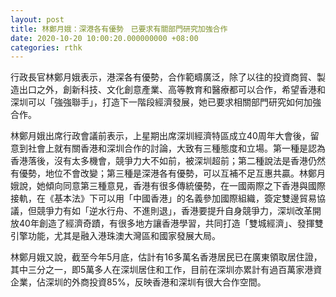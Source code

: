 ```yaml
---
layout: post
title: 林鄭月娥：深港各有優勢　已要求有關部門研究加強合作
date: 2020-10-20 10:00:20.000000000 +08:00
categories: rthk
---
```


行政長官林鄭月娥表示，港深各有優勢，合作範疇廣泛，除了以往的投資商貿、製造出口之外，創新科技、文化創意產業、高等教育和醫療都可以合作，希望香港和深圳可以「強強聯手」，打造下一階段經濟發展，她已要求相關部門研究如何加強合作。

林鄭月娥出席行政會議前表示，上星期出席深圳經濟特區成立40周年大會後，留意到社會上就有關香港和深圳合作的討論，大致有三種態度和立場。第一種是認為香港落後，沒有太多機會，競爭力大不如前，被深圳超前；第二種說法是香港仍然有優勢，地位不會改變；第三種是深港各有優勢，可以互補不足互惠共贏。林鄭月娥說，她傾向同意第三種意見，香港有很多傳統優勢，在一國兩際之下香港與國際接軌，在《基本法》下可以用「中國香港」的名義參加國際組織，簽定雙邊貿易協議，但競爭力有如「逆水行舟、不進則退」，香港要提升自身競爭力，深圳改革開放40年創造了經濟奇蹟，有很多地方讓香港學習，共同打造「雙城經濟」、發揮雙引擎功能，尤其是融入港珠澳大灣區和國家發展大局。

林鄭月娥又說，截至今年5月底，估計有16多萬名香港居民已在廣東領取居住證，其中三分之一，即5萬多人在深圳居住和工作，目前在深圳亦累計有過百萬家港資企業，佔深圳的外商投資85%，反映香港和深圳有很大合作空間。
